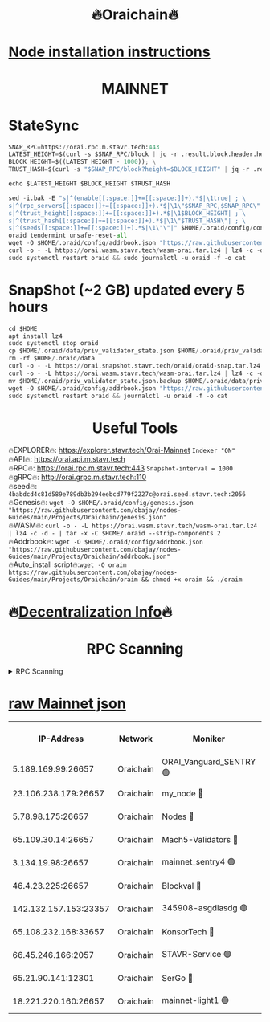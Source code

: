 <h1 align="center"> 🔥Oraichain🔥</h1>

[Node installation instructions](https://github.com/obajay/nodes-Guides/tree/main/Projects/Oraichain)
=
<h1 align="center"> MAINNET</h1>

# StateSync
```python
SNAP_RPC=https://orai.rpc.m.stavr.tech:443
LATEST_HEIGHT=$(curl -s $SNAP_RPC/block | jq -r .result.block.header.height); \
BLOCK_HEIGHT=$((LATEST_HEIGHT - 1000)); \
TRUST_HASH=$(curl -s "$SNAP_RPC/block?height=$BLOCK_HEIGHT" | jq -r .result.block_id.hash)

echo $LATEST_HEIGHT $BLOCK_HEIGHT $TRUST_HASH

sed -i.bak -E "s|^(enable[[:space:]]+=[[:space:]]+).*$|\1true| ; \
s|^(rpc_servers[[:space:]]+=[[:space:]]+).*$|\1\"$SNAP_RPC,$SNAP_RPC\"| ; \
s|^(trust_height[[:space:]]+=[[:space:]]+).*$|\1$BLOCK_HEIGHT| ; \
s|^(trust_hash[[:space:]]+=[[:space:]]+).*$|\1\"$TRUST_HASH\"| ; \
s|^(seeds[[:space:]]+=[[:space:]]+).*$|\1\"\"|" $HOME/.oraid/config/config.toml
oraid tendermint unsafe-reset-all
wget -O $HOME/.oraid/config/addrbook.json "https://raw.githubusercontent.com/obajay/nodes-Guides/main/Projects/Oraichain/addrbook.json"
curl -o - -L https://orai.wasm.stavr.tech/wasm-orai.tar.lz4 | lz4 -c -d - | tar -x -C $HOME/.oraid --strip-components 2
sudo systemctl restart oraid && sudo journalctl -u oraid -f -o cat
```
# SnapShot (~2 GB) updated every 5 hours
```python
cd $HOME
apt install lz4
sudo systemctl stop oraid
cp $HOME/.oraid/data/priv_validator_state.json $HOME/.oraid/priv_validator_state.json.backup
rm -rf $HOME/.oraid/data
curl -o - -L https://orai.snapshot.stavr.tech/oraid/oraid-snap.tar.lz4 | lz4 -c -d - | tar -x -C $HOME/.oraid --strip-components 2
curl -o - -L https://orai.wasm.stavr.tech/wasm-orai.tar.lz4 | lz4 -c -d - | tar -x -C $HOME/.oraid --strip-components 2
mv $HOME/.oraid/priv_validator_state.json.backup $HOME/.oraid/data/priv_validator_state.json
wget -O $HOME/.oraid/config/addrbook.json "https://raw.githubusercontent.com/obajay/nodes-Guides/main/Projects/Oraichain/addrbook.json"
sudo systemctl restart oraid && journalctl -u oraid -f -o cat
```

 <h1 align="center"> Useful Tools</h1>

🔥EXPLORER🔥:     https://explorer.stavr.tech/Orai-Mainnet        `Indexer "ON"` \
🔥API🔥:          https://orai.api.m.stavr.tech \
🔥RPC🔥:          https://orai.rpc.m.stavr.tech:443              `Snapshot-interval = 1000` \
🔥gRPC🔥:         http://orai.grpc.m.stavr.tech:110 \
🔥seed🔥:      `4babdcd4c81d589e789db3b294eebcd779f2227c@orai.seed.stavr.tech:2056` \
🔥Genesis🔥:   `wget -O $HOME/.oraid/config/genesis.json "https://raw.githubusercontent.com/obajay/nodes-Guides/main/Projects/Oraichain/genesis.json"` \
🔥WASM🔥:      `curl -o - -L https://orai.wasm.stavr.tech/wasm-orai.tar.lz4 | lz4 -c -d - | tar -x -C $HOME/.oraid --strip-components 2` \
🔥Addrbook🔥:  `wget -O $HOME/.oraid/config/addrbook.json "https://raw.githubusercontent.com/obajay/nodes-Guides/main/Projects/Oraichain/addrbook.json"` \
🔥Auto_install script🔥:`wget -O oraim https://raw.githubusercontent.com/obajay/nodes-Guides/main/Projects/Oraichain/oraim && chmod +x oraim && ./oraim`

🔥[Decentralization Info](https://github.com/obajay/StateSync-snapshots/tree/main/Projects/Oraichain/Decentralization)🔥
=
<h1 align="center"> RPC Scanning</h1>

<details>
<summary>RPC Scanning</summary>

<h2 align="center"> We scan nodes in real time every 4 hours. And we provide the final result of RPC endpoints.
We cannot influence the operation of these nodes in any way. </h2>


```python
If Voting Power is higher than 0 --> then the Node is a validator of the network and may be subject to attack and be a potential threat to the chain.
```
```python
We marked such validators with a red symbol
```

</details>

[raw Mainnet json](https://rpc-check.oraim.stavr.tech/oraim/rpc-oraim-result.json)
=


<table><tr><th>IP-Address</th><th>Network</th><th>Moniker</th><th>Latest Block Height</th><th>Earliest Block Height</th><th>Catching Up</th><th>Tx Index</th><th>Voting Power</th><th>Scan Time</th></tr><tr><td>5.189.169.99:26657</td><td>Oraichain</td><td>ORAI_Vanguard_SENTRY 🟢</td><td>15721058</td><td>0</td><td>False</td><td>on</td><td>0</td><td>2024-02-11T11:25:53.482395338UTC</td></tr><tr><td>23.106.238.179:26657</td><td>Oraichain</td><td>my_node 🔴</td><td>15721061</td><td>0</td><td>False</td><td>on</td><td>223183</td><td>2024-02-11T11:26:08.105590767UTC</td></tr><tr><td>5.78.98.175:26657</td><td>Oraichain</td><td>Nodes 🔴</td><td>15721062</td><td>0</td><td>False</td><td>off</td><td>164869</td><td>2024-02-11T11:26:16.117256073UTC</td></tr><tr><td>65.109.30.14:26657</td><td>Oraichain</td><td>Mach5-Validators 🔴</td><td>15721066</td><td>0</td><td>False</td><td>off</td><td>212</td><td>2024-02-11T11:26:36.777707334UTC</td></tr><tr><td>3.134.19.98:26657</td><td>Oraichain</td><td>mainnet_sentry4 🟢</td><td>15721062</td><td>1</td><td>False</td><td>on</td><td>0</td><td>2024-02-11T11:26:13.166284616UTC</td></tr><tr><td>46.4.23.225:26657</td><td>Oraichain</td><td>Blockval 🔴</td><td>15721066</td><td>10774049</td><td>False</td><td>off</td><td>280831</td><td>2024-02-11T11:26:41.218174793UTC</td></tr><tr><td>142.132.157.153:23357</td><td>Oraichain</td><td>345908-asgdlasdg 🟢</td><td>15721061</td><td>11956426</td><td>False</td><td>on</td><td>0</td><td>2024-02-11T11:26:12.531905026UTC</td></tr><tr><td>65.108.232.168:33657</td><td>Oraichain</td><td>KonsorTech 🔴</td><td>15721057</td><td>14344801</td><td>False</td><td>off</td><td>50315</td><td>2024-02-11T11:25:48.959202683UTC</td></tr><tr><td>66.45.246.166:2057</td><td>Oraichain</td><td>STAVR-Service 🟢</td><td>15721065</td><td>15529201</td><td>False</td><td>on</td><td>0</td><td>2024-02-11T11:26:34.191783723UTC</td></tr><tr><td>65.21.90.141:12301</td><td>Oraichain</td><td>SerGo 🔴</td><td>15721064</td><td>15621064</td><td>False</td><td>off</td><td>1</td><td>2024-02-11T11:26:29.462471795UTC</td></tr><tr><td>18.221.220.160:26657</td><td>Oraichain</td><td>mainnet-light1 🟢</td><td>15721063</td><td>15643601</td><td>False</td><td>on</td><td>0</td><td>2024-02-11T11:26:20.942009026UTC</td></tr></table>
